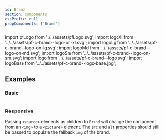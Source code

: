```yaml
---
id: Brand
section: components
cssPrefix: null
propComponents: ['Brand']
---
```


import pfLogo from '../../assets/pfLogo.svg';
import logoXl from '../../assets/pf-c-brand--logo-on-xl.svg';
import logoLg from '../../assets/pf-c-brand--logo-on-lg.svg';
import logoMd from '../../assets/pf-c-brand--logo-on-md.svg';
import logoSm from '../../assets/pf-c-brand--logo-on-sm.svg';
import logo from '../../assets/pf-c-brand--logo.svg';
import logoBase from '../../assets/pf-c-brand--logo-base.jpg';

## Examples

### Basic

```ts file="./BrandBasic.tsx"
```

### Responsive

Passing `<source>` elements as children to `Brand` will change the component from an `<img>` to a `<picture>` element. The `src` and `alt` properties should still be passed to populate the fallback `img` of the brand.

```ts file="./BrandResponsive.tsx"
```
